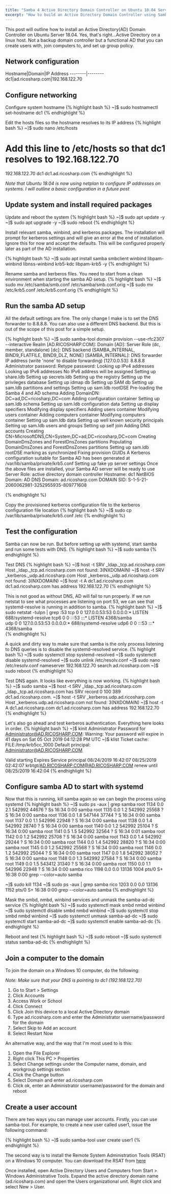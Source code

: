 ```yaml
---
title: "Samba 4 Active Directory Domain Controller on Ubuntu 18.04 Server"
excerpt: "How to build an Active Directory Domain Controller using Samba 4 on a linux host"
---
```



This post will outline how to install an Active Directory(AD) Domain Controller on Ubuntu Server 18.04. Yes, that's right...Active Directory on a linux host. Not a backup domain controller but a functional AD that you can create users with, join computers to, and set up group policy.

## Network configuration

Hostname|Domain|IP Address
--------|--------
dc1|ad.ricosharp.com|192.168.122.70

## Configure networking
Configure system hostname
{% highlight bash %}
~]$ sudo hostnamectl set-hostname dc1
{% endhighlight %}

Edit the hosts files so the hostname resolves to its IP address
{% highlight bash %}
~]$ sudo nano /etc/hosts
# Add this line to /etc/hosts so that dc1 resolves to 192.168.122.70
192.168.122.70  dc1 dc1.ad.ricosharp.com
{% endhighlight %}

*Note that Ubuntu 18.04 is now using netplan to configure IP addresses on systems. I will outline a basic configuration in a future post*

## Update system and install required packages

Update and reboot the system
{% highlight bash %}
~]$ sudo apt update -y
~]$ sudo apt upgrade -y
~]$ sudo reboot
{% endhighlight %}

Install relevant samba, winbind, and kerberos packages. The installation will prompt for kerberos settings and will give an error at the end of installation. Ignore this for now and accept the defaults. This will be configured properly later as part of the AD installation.

{% highlight bash %}
~]$ sudo apt install samba smbclient winbind libpam-winbind libnss-winbind krb5-kdc libpam-krb5 -y
{% endhighlight %}

Rename samba and kerberos files. You need to start from a clean environment when starting the samba AD setup.
{% highlight bash %}
~]$ sudo mv /etc/samba/smb.conf /etc/samba/smb.conf.orig
~]$ sudo mv /etc/krb5.conf /etc/krb5.conf.orig
{% endhighlight %}

## Run the samba AD setup

All the default settings are fine. The only change I make is to set the DNS forwarder to 8.8.8.8. You can also use a different DNS backend. But this is out of the scope of this post for a simple setup.

{% highlight bash %}
~]$ sudo samba-tool domain provision --use-rfc2307 --interactive
Realm [AD.RICOSHARP.COM]: 
 Domain [AD]: 
 Server Role (dc, member, standalone) [dc]: 
 DNS backend (SAMBA_INTERNAL, BIND9_FLATFILE, BIND9_DLZ, NONE) [SAMBA_INTERNAL]: 
 DNS forwarder IP address (write 'none' to disable forwarding) [127.0.0.53]: 8.8.8.8
Administrator password: 
Retype password: 
Looking up IPv4 addresses
Looking up IPv6 addresses
No IPv6 address will be assigned
Setting up share.ldb
Setting up secrets.ldb
Setting up the registry
Setting up the privileges database
Setting up idmap db
Setting up SAM db
Setting up sam.ldb partitions and settings
Setting up sam.ldb rootDSE
Pre-loading the Samba 4 and AD schema
Adding DomainDN: DC=ad,DC=ricosharp,DC=com
Adding configuration container
Setting up sam.ldb schema
Setting up sam.ldb configuration data
Setting up display specifiers
Modifying display specifiers
Adding users container
Modifying users container
Adding computers container
Modifying computers container
Setting up sam.ldb data
Setting up well known security principals
Setting up sam.ldb users and groups
Setting up self join
Adding DNS accounts
Creating CN=MicrosoftDNS,CN=System,DC=ad,DC=ricosharp,DC=com
Creating DomainDnsZones and ForestDnsZones partitions
Populating DomainDnsZones and ForestDnsZones partitions
Setting up sam.ldb rootDSE marking as synchronized
Fixing provision GUIDs
A Kerberos configuration suitable for Samba AD has been generated at /var/lib/samba/private/krb5.conf
Setting up fake yp server settings
Once the above files are installed, your Samba AD server will be ready to use
Server Role:           active directory domain controller
Hostname:              dc1
NetBIOS Domain:        AD
DNS Domain:            ad.ricosharp.com
DOMAIN SID:            S-1-5-21-2060062981-3252955935-809771608

{% endhighlight %}

Copy the provisioned kerberos configuration file to the kerberos configuration file location
{% highlight bash %}
~]$ sudo cp /var/lib/samba/private/krb5.conf /etc
{% endhighlight %}

## Test the configuration
Samba can now be run. But before setting up with systemd, start samba and run some tests with DNS.
{% highlight bash %}
~]$ sudo samba
{% endhighlight %}

Test DNS
{% highlight bash %}
~]$ host -t SRV _ldap._tcp.ad.ricosharp.com
Host _ldap._tcp.ad.ricosharp.com not found: 3(NXDOMAIN)
~]$ host -t SRV _kerberos._udp.ad.ricosharp.com
Host _kerberos._udp.ad.ricosharp.com not found: 3(NXDOMAIN)
~]$ host -t A dc1.ad.ricosharp.com
dc1.ad.ricosharp.com has address 192.168.122.70
{% endhighlight %}

This is not good as without DNS, AD will fail to run properly. If we run netstat to see what processes are listening on port 53, we can see that systemd-resolve is running in addition to samba.
{% highlight bash %}
~]$ sudo netstat -tulpn | grep :53
tcp        0      0 127.0.0.53:53           0.0.0.0:*               LISTEN      688/systemd-resolve 
tcp6       0      0 :::53                   :::*                    LISTEN      4368/samba          
udp        0      0 127.0.0.53:53           0.0.0.0:*                           688/systemd-resolve 
udp6       0      0 :::53                   :::*                                4368/samba       
{% endhighlight %}

A quick and dirty way to make sure that samba is the only process listening to DNS queries is to disable the systemd-resolved service.
{% highlight bash %}
~]$ sudo systemctl stop systemd-resolved
~]$ sudo systemctl disable systemd-resolved
~]$ sudo unlink /etc/resolv.conf
~]$ sudo nano /etc/resolv.conf
nameserver 192.168.122.70
search ad.ricosharp.com
~]$ sudo reboot
{% endhighlight %}

Test DNS again. It looks like everything is now working.
{% highlight bash %}
~]$ sudo samba
~]$ host -t SRV _ldap._tcp.ad.ricosharp.com
_ldap._tcp.ad.ricosharp.com has SRV record 0 100 389 dc1.ad.ricosharp.com.
~]$ host -t SRV _kerberos.udp.ad.ricosharp.com
Host _kerberos.udp.ad.ricosharp.com not found: 3(NXDOMAIN)
~]$ host -t A dc1.ad.ricosharp.com
dc1.ad.ricosharp.com has address 192.168.122.70
{% endhighlight %}

Let's also go ahead and test kerberos authentication. Everything here looks in order.
{% highlight bash %}
~]$ kinit Administrator
Password for Administrator@AD.RICOSHARP.COM: 
Warning: Your password will expire in 41 days on Sat 05 Oct 2019 04:12:28 PM UTC
~]$ klist
Ticket cache: FILE:/tmp/krb5cc_1000
Default principal: Administrator@AD.RICOSHARP.COM

Valid starting       Expires              Service principal
08/24/2019 16:42:07  08/25/2019 02:42:07  krbtgt/AD.RICOSHARP.COM@AD.RICOSHARP.COM
	renew until 08/25/2019 16:42:04
{% endhighlight %}
## Configure samba AD to start with systemd
Now that this is running, kill samba again so we can begin the process using systemd
{% highlight bash %}
~]$ sudo ps -aux | grep samba
root      1134  0.0  2.1 542992 44676 ?        Ss   16:34   0:00 samba
root      1135  0.0  1.2 542992 25568 ?        S    16:34   0:00 samba
root      1136  0.0  1.8 547144 37744 ?        S    16:34   0:00 samba
root      1137  0.0  1.1 542996 22948 ?        S    16:34   0:00 samba
root      1138  0.0  1.4 542992 28740 ?        S    16:34   0:00 samba
root      1140  0.0  1.2 542992 25104 ?        S    16:34   0:00 samba
root      1141  0.5  1.5 542992 32564 ?        S    16:34   0:01 samba
root      1142  0.0  1.2 542992 25708 ?        S    16:34   0:00 samba
root      1143  0.0  1.4 542992 29244 ?        S    16:34   0:00 samba
root      1144  0.0  1.4 542992 28820 ?        S    16:34   0:00 samba
root      1145  0.0  1.2 542992 25568 ?        S    16:34   0:00 samba
root      1146  0.0  1.2 542992 25044 ?        S    16:34   0:00 samba
root      1147  0.0  1.8 542992 38052 ?        S    16:34   0:00 samba
root      1148  0.0  1.3 542992 27584 ?        S    16:34   0:00 samba
root      1149  0.0  1.5 543412 31340 ?        S    16:34   0:00 samba
root      1150  0.0  1.1 542996 22948 ?        S    16:34   0:00 samba
rico      1198  0.0  0.0  13136  1004 pts/0    S+   16:38   0:00 grep --color=auto samba

~]$ sudo kill 1134
~]$ sudo ps -aux | grep samba
rico      1203  0.0  0.0  13136  1152 pts/0    S+   16:38   0:00 grep --color=auto samba
{% endhighlight %}

Mask the smbd, nmbd, winbind services and unmask the samba-ad-dc service
{% highlight bash %}
~]$ sudo systemctl mask smbd nmbd winbind
~]$ sudo systemctl disable smbd nmbd winbind
~]$ sudo systemctl stop smbd nmbd winbind
~]$ sudo systemctl unmask samba-ad-dc
~]$ sudo systemctl start samba-ad-dc
~]$ sudo systemctl enable samba-ad-dc
{% endhighlight %}

Reboot and test
{% highlight bash %}
~]$ sudo reboot
~]$ sudo systemctl status samba-ad-dc
{% endhighlight %}

## Join a computer to the domain

To join the domain on a Windows 10 computer, do the following:

*Note: Make sure that your DNS is pointing to dc1 (192.168.122.70)*

1. Go to Start > Settings
2. Click Accounts
3. Access Work or School
4. Click Connect
5. Click Join this device to a local Active Directory domain
6. Type ad.ricosharp.com and enter the Administrator username/password for the domain
7. Select Skip to Add an account
8. Select Restart Now

An alternative way, and the way that I'm most used to is this:

1. Open the File Explorer
2. Right click This PC > Properties
3. Select Change settings under the Computer name, domain, and workgroup settings section
4. Click the Change button
5. Select Domain and enter ad.ricosharp.com
6. Click ok, enter an Administrator username/password for the domain and reboot


## Create a user account
There are two ways you can manage user accounts. Firstly, you can use samba-tool. For example, to create a new user called user1, issue the following 
command:

{% highlight bash %}
~]$ sudo samba-tool user create user1
{% endhighlight %}

The second way is to install the Remote System Administration Tools (RSAT) on a Windows 10 computer. You can download the RSAT from [here](https://www.microsoft.com/en-us/download/details.aspx?id=45520)

Once installed, open Active Directory Users and Computers from Start > Windows Administrative Tools. Expand the active directory domain name (ad.ricosharp.com) and open the Users organizational unit. Right click and select New > User.